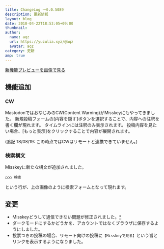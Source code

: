 ```yaml
---
title: ChangeLog ～0.0.5089
description: 更新情報
layout: blog
date: 2018-04-22T18:53:05+09:00
thumbnail: 
author:
  name: aqz
  url: https://yuzulia.xyz/@aqz
  avatar: aqz
category: 更新
amp: true
---
```

[新機能プレビューを画像で見る](https://misskey.io/files/5adc4e1756985e4d3aa4bea7/image.png)

## 機能追加
### CW
MastodonではおなじみのCW(Content Warning)がMisskeyにもやってきました。
新規投稿フォームの[内容を隠す]ボタンを選択することで、内容への注釈を書く欄が現れます。
タイムラインには注釈のみ表示されます。
投稿内容を見たい場合、[もっと表示]をクリックすることで内容が展開されます。

(追記 18/08/19: この時点ではCWはリモートと連携できていません。)

### 検索構文
Misskeyに新たな構文が追加されました。

```
○○○ 検索
```

という行が、上の画像のように検索フォームとなって現れます。

## 変更
- Misskeyどうして通信できない問題が修正されました。[*](https://github.com/syuilo/misskey/commit/0bb59bd73b6d6ba92e0843f420bc80d830b07710)
- ダークモードにするかどうかを、アカウントではなくブラウザに保存するようにしました。
- 投票つきの投稿の場合、リモート向けの投稿に`【Misskeyで見る】`という旨とリンクを表示するようになりました。